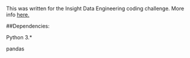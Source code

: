 This was written for the Insight Data Engineering coding challenge. More info [here.](https://github.com/InsightDataScience/donation-analytics)

##Dependencies:

Python 3.*

pandas
